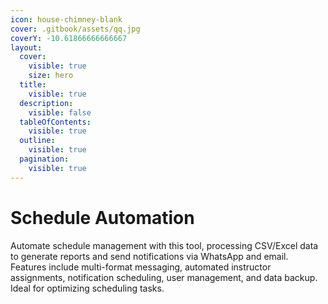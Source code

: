 ```yaml
---
icon: house-chimney-blank
cover: .gitbook/assets/qq.jpg
coverY: -10.61866666666667
layout:
  cover:
    visible: true
    size: hero
  title:
    visible: true
  description:
    visible: false
  tableOfContents:
    visible: true
  outline:
    visible: true
  pagination:
    visible: true
---
```


# Schedule Automation

Automate schedule management with this tool, processing CSV/Excel data to generate reports and send notifications via WhatsApp and email. Features include multi-format messaging, automated instructor assignments, notification scheduling, user management, and data backup. Ideal for optimizing scheduling tasks.
